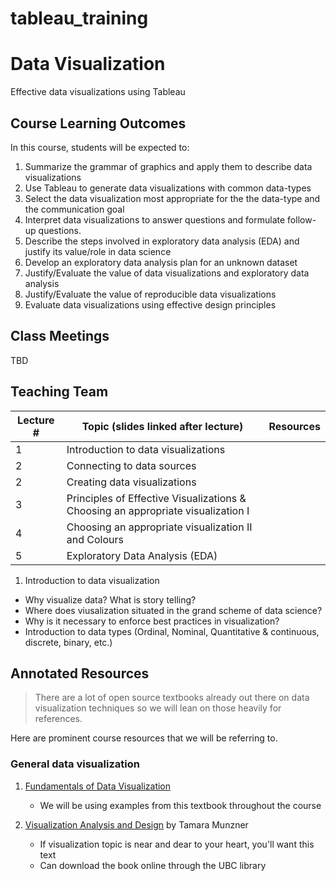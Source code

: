 # tableau_training

# Data Visualization

Effective data visualizations using Tableau

## Course Learning Outcomes

In this course, students will be expected to:

1. Summarize the grammar of graphics and apply them to describe data visualizations
1. Use Tableau to generate data visualizations with common data-types
1. Select the data visualization most appropriate for the the data-type and the communication goal
1. Interpret data visualizations to answer questions and formulate follow-up questions.
1. Describe the steps involved in exploratory data analysis (EDA) and justify its value/role in data science
1. Develop an exploratory data analysis plan for an unknown dataset
1. Justify/Evaluate the value of data visualizations and exploratory data analysis
1. Justify/Evaluate the value of reproducible data visualizations
1. Evaluate data visualizations using effective design principles

## Class Meetings

TBD

## Teaching Team




| Lecture # | Topic (slides linked after lecture) | Resources |
|---------|-------|-----------|
| 1 | Introduction to data visualizations | |
| 2 | Connecting to data sources | |
| 2 | Creating data visualizations | |
| 3 | Principles of Effective Visualizations & Choosing an appropriate visualization I | |
| 4 | Choosing an appropriate visualization II and Colours |  |
| 5 | Exploratory Data Analysis (EDA) | |


1. Introduction to data visualization
- Why visualize data? What is story telling?
- Where does viusalization situated in the grand scheme of data science?
- Why is it necessary to enforce best practices in visualization?
- Introduction to data types (Ordinal, Nominal, Quantitative & continuous, discrete, binary, etc.)

## Annotated Resources

> There are a lot of open source textbooks already out there on data visualization techniques so we will lean on those heavily for references.

Here are prominent course resources that we will be referring to.

### General data visualization

1. [Fundamentals of Data Visualization](https://serialmentor.com/dataviz/introduction.html)
    - We will be using examples from this textbook throughout the course

1. [Visualization Analysis and Design](https://www-taylorfrancis-com.ezproxy.library.ubc.ca/books/9780429088902) by Tamara Munzner
   - If visualization topic is near and dear to your heart, you'll want this text
   - Can download the book online through the UBC library

